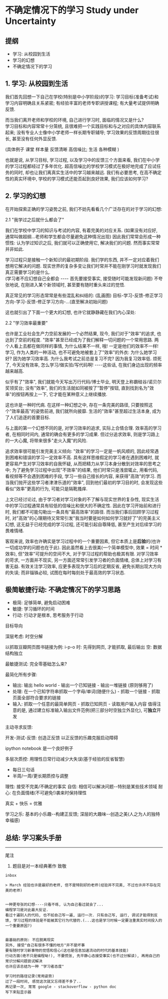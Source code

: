 # 不确定情况下的学习 Study under Uncertainty

## 提纲
- 学习: 从校园到生活
- 学习的幻想
- 不确定情况下的学习

## 1. 学习: 从校园到生活 
我们首先回想一下自己在学校(特别是中小学阶段)的学习: 学习目标(准备考试)和学习内容明确且关系紧密; 有经验丰富的老师专职讲授课程; 有大量考试提供明确反馈.

而当我们离开老师和学校的环境, 自己进行学习时, 面临的情况又是什么?    
学习目标和内容常常十分笼统, 且很难把一个实践目标和与之对应的具体内容联系起来; 没有专业人士像中小学老师一样长期专职辅导; 学习效果的反馈周期往往很长, 甚至没有任何外显反馈.

(具体例子 课堂 样本量 反馈清晰 高信噪比; 生活 各种模糊 )

也就是说, 从学习目标, 学习过程, 以及学习中的反馈三个方面来看, 我们在中小学的学习过程都经过了多年优化. 
超高信噪比的学校学习模式在极好地完成了应试任务的同时, 却也让我们离真实生活中的学习越来越远. 我们有必要思考, 在高不确定性的真实环境中, 学校的学习模式还能否起到良好效果, 我们应该如何学习?

## 2. 学习的幻想

在开始探索正确的学习姿势之前, 我们不妨先看看几个广泛存在的对于学习的幻想:

2.1 "我学过之后就什么都会了"

我们在学校中学习的知识与考试的内容, 有着完美的对应关系. (如果没有对应好, 通常叫做超纲...老师和学生都会尽量避免这种情况出现)
因此我们常常会形成一种惯性: 认为学过知识之后, 我们就可以正确使用它, 解决我们的问题.
然而事实常常并非如此.

学习过程只是接触一个新知识的最初期阶段. 我们学的东西, 并不一定对应着我们想用它解决的问题. 现实世界的复杂多变让我们时常并不能在刚学习时就发现我们真正需要学习的是什么.   
(学习者不应幻想自己全都会 ---- 首先要接受事实, 接受随时可能发现新问题)
不夸张地说, 在刚进入某个新领域时, 甚至要有随时重头来过的觉悟.

真正常见的学习形态常常是有些混乱和纠结的:
(乱画图)
目标-学习-反馈-修正学习方向-学习-反馈-修正学习方向-...(直至解决初始问题)

这也就引出了下面一个更大的幻想, 也许它就静静藏在我们内心深处:

2.2 "学习效率最重要"

也许是工业社会生产力空前发展的一个必然结果, 现今, 我们对于"效率"的追求, 也达到了空前的程度.
"效率"甚至已经成为了我们解释一切问题的一个常用思路. 两个人看上去都在做同样的事情, 为什么结果不一样, 哦! 一定是他们的效率不一样!   
学习, 作为人类的一种活动, 也不可避免地被套上了"效率"的外衣: 为什么她学习好? 因为她学习效率高. 为什么我考试之前总是复习不完? 因为我复习效率低. 烦死了, 今天没有效率, 怎么学习/做实验/写代码啊! ----这些话, 在我们身边出现的频率越来越高.

似乎有了"效率", 我们就能今天写出万行代码/博士毕业, 明天登上称霸硅谷/诺贝尔奖领奖台; 没有"效率", 我们的生活就如同被按了"暂停"按钮, 直到找到名为"效率"的按钮再按上一下, 它才能在某种意义上继续播放.

这也许是一种时代病. 在这样一种幻想之中, 存在一条完美的路径, 只要按照这个"效率最高"的姿势前进, 我们就所向披靡. 生活的"效率"甚至超过生活本身, 成为了人们追逐的首要目标.


与上面的第一个幻想不同的是, 对学习效率的追求, 实际上合情合理. 效率高的学习者, 在相同时间内, 通常的确会有更多的学习成果. 但过分追求效率, 则是学习路上的一大心魔, 将带来很多"走火入魔"的风险.

追求效率很可能引发完美主义倾向: "效率"的学习一定是一帆风顺的, 因此经常遇到困难和错误的学习一定效率不高. 具有这样思维假定的学习者在遇到困难时, 就更容易产生对学习效率的自我怀疑, 从而把精力从学习本身分散到对效率的思考之中; 为了避免学习过程中出现"不效率"的结果, 他们时常只是浅尝辄止, 用看代码, 看视频等不会遇到困难的手段, 学习一些自己擅长的内容, 来获得"高效"的学习. 而当我们抛开这些学习者津津乐道的"效率", 回到他们最初的学习目的时, 会发现这些看似"效率"更高的行为, 可能只是隔靴搔痒.

上文已经讨论过, 由于学习者对学习对象的不了解与现实世界的复杂性, 现实生活中的学习过程通常具有较低的信噪比和很大的不确定性. 因此在学习开始前和进行时, 我们都不可能勾勒出一条具有"最高效率"的路径. 而当我们事后回顾学习过程时, 对"高效"的心理期待又常常引发"我当时要是如何如何学习就好了"的完美主义幻想, 这无益于已经完成的学习过程, 还可能引起自尊降低, 甚至产生对后续学习的畏难情绪. 

客观来说, 效率也许确实是学习过程中的一个重要因素, 但它本质上是**后验**的(也许一切成功学的问题也在于此). 因此虽然看上去很美(一个简单模型中, 效果 = 时间 * 效率), 但"效率"可提升的空间不大, 对于学习过程的帮助也极其有限. 对学习效率的苛求, 一方面并不现实, 另一方面还常常引发学习者的负面情绪, 总体上对学习有害无益. 有效关注学习效率, 应更多表现为学习后的定期反省, 避免长期出现大方向的失误; 而非锱铢必较, 试图在每时每刻处于最高效的学习状态. 


## 极简敏捷行动: 不确定情况下的学习思路

- 极简: 足够简单, 避免启动困难
- 敏捷: 学习循环的时间
- 行动: 行动才是根本, 思考服务于行动


目标导向 

深层考虑: 时空分解

以抓取豆瓣网页图书链接为例:
i-p-o
时: 先得到网页, 才能抓取, 最后输出
空: 数据结构独立

最敏捷测试: 完全零基础怎么来?

最简化所有步骤:
- 输出: 输出 hello world - 输出一个已知链接 - 输出一堆链接 (原则够用了)
- 处理: 在一个已知字符串抓取一个字母/单词(随便什么) - 抓取一个链接 - 抓取页面全部符合要求的链接
- 输入: 抓取一个任意的最简单网页 - 抓取已知网页 - 读取用户输入内容
值得注意的是, 通过建立标准输入输出文件范例(把三部分时空独立外显化), 可**独立**开发

主动寻求反馈:

开发-测试-反馈: 创造正反馈
以正反馈的乐趣克服启动障碍

ipython notebook 是一个良好例子

多层次质控: 用理性日常行动减少大失误(基于经验的反省智慧)
- 每日三句话
- 半周/一周/更长期质控与调整

理性: 接受不完美/不确定的事实
自信: 相信可以解决问题--特别是某些技术领域
耐心: 在负面情绪(不可避免!)袭来时保持理性



真实 + 快乐 = 优雅  

学习之乐: 基本的小乐趣--构建正反馈; 深层的大趣味--创造之美(人之为人的独特幸福感)


## 总结: 学习案头手册

---
尾注  
1. 题目是对一本经典著作 <Judgment under Uncertainty: heuristics and biases> 致敬


```
inbox

> March 经验也许是最好的老师, 但不是特别好的老师(经验并不完美, 不过也许并不存在完美的老师)


一种更夸张的幻想----只看不练, 认为自己看过就会了...
编程学习是对此最大反证.
看过十遍别人的代码, 也不如自己写一遍, 运行一次. 只有自己写, 运行, 调试才能得到反馈, 学习过程的体验是不能被其它行为代替的.(...这也是学习时候一定要注重真实时间投入的一个重要原因?)


最基础的原则: 不应脱离现实  
另外, 接受"自己有很多不懂的地方"并不是坏事  
要有随时学习新事物的觉悟和信心(这也是信息加速流动的时代的基本技能)
行动方面(绝不只是编程呦!), 不要慌张, 先平静心态接受事实(也不过分解读), 再用自己的常识分解问题尝试解决  
也许应该总结为一种 "学习者态度"  

学习时的路径记录(常用姿势)  
过了一段时间, 感觉这次就又忘得差不多了..  
再记录一次, 常常 google - stackoverflow - python doc  
写下来贴显示器  
```